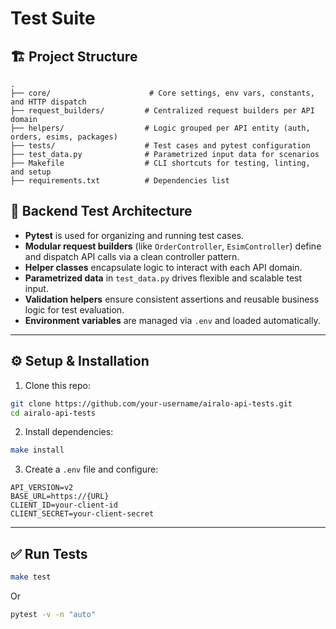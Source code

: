 # Test Suite

## 🏗 Project Structure

```
.
├── core/                      # Core settings, env vars, constants, and HTTP dispatch
├── request_builders/         # Centralized request builders per API domain
├── helpers/                  # Logic grouped per API entity (auth, orders, esims, packages)
├── tests/                    # Test cases and pytest configuration
├── test_data.py              # Parametrized input data for scenarios
├── Makefile                  # CLI shortcuts for testing, linting, and setup
├── requirements.txt          # Dependencies list
```

## 🧪 Backend Test Architecture

- **Pytest** is used for organizing and running test cases.
- **Modular request builders** (like `OrderController`, `EsimController`) define and dispatch API calls via a clean controller pattern.
- **Helper classes** encapsulate logic to interact with each API domain.
- **Parametrized data** in `test_data.py` drives flexible and scalable test input.
- **Validation helpers** ensure consistent assertions and reusable business logic for test evaluation.
- **Environment variables** are managed via `.env` and loaded automatically.

---

## ⚙️ Setup & Installation

1. Clone this repo:
```bash
git clone https://github.com/your-username/airalo-api-tests.git
cd airalo-api-tests
```

2. Install dependencies:
```bash
make install
```

3. Create a `.env` file and configure:
```env
API_VERSION=v2
BASE_URL=https://{URL}
CLIENT_ID=your-client-id
CLIENT_SECRET=your-client-secret
```

---

## ✅ Run Tests

```bash
make test
```
Or
```bash
pytest -v -n "auto"
```
